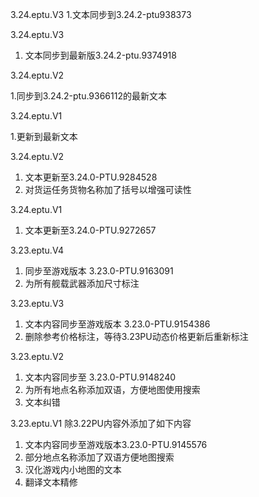 3.24.eptu.V3
1.文本同步到3.24.2-ptu938373

3.24.eptu.V3

1. 文本同步到最新版3.24.2-ptu.9374918

3.24.eptu.V2

1.同步到3.24.2-ptu.9366112的最新文本

3.24.eptu.V1

1.更新到最新文本

3.24.eptu.V2
1. 文本更新至3.24.0-PTU.9284528
2. 对货运任务货物名称加了括号以增强可读性

3.24.eptu.V1
1. 文本更新至3.24.0-PTU.9272657

3.23.eptu.V4
1. 同步至游戏版本 3.23.0-PTU.9163091
2. 为所有舰载武器添加尺寸标注

3.23.eptu.V3
1. 文本内容同步至游戏版本 3.23.0-PTU.9154386
2. 删除参考价格标注，等待3.23PU动态价格更新后重新标注

3.23.eptu.V2
1. 文本内容同步至 3.23.0-PTU.9148240
2. 为所有地点名称添加双语，方便地图使用搜索
3. 文本纠错

3.23.eptu.V1
除3.22PU内容外添加了如下内容

1. 文本内容同步至游戏版本3.23.0-PTU.9145576
2. 部分地点名称添加了双语方便地图搜索
3. 汉化游戏内小地图的文本
4. 翻译文本精修
